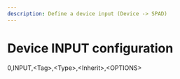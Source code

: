 ```yaml
---
description: Define a device input (Device -> SPAD)
---
```


# Device INPUT configuration

0,INPUT,\<Tag>,\<Type>,\<Inherit>,\<OPTIONS>
